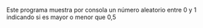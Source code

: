 Este programa muestra por consola un número aleatorio entre 0 y 1 indicando si es mayor o menor que 0,5